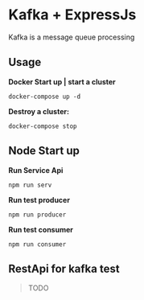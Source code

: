 # Kafka + ExpressJs

Kafka is a message queue processing 

## Usage

**Docker Start up | start a cluster**

```docker-compose up -d```

**Destroy a cluster:**

```docker-compose stop```

## Node Start up

**Run Service Api**

```npm run serv```

**Run test producer**

```npm run producer```

**Run test consumer**

```npm run consumer```

## RestApi for kafka test

>TODO